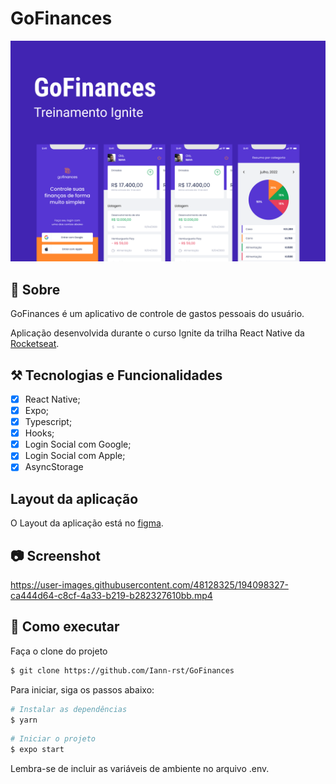 # GoFinances
<div align="center">
  <img alt="Aplicativo gofinannces" src="./assets/projeto.png">
</div>

## 📌 Sobre
  GoFinances é um aplicativo de controle de gastos pessoais do usuário.
  
  Aplicação desenvolvida durante o curso Ignite da trilha React Native da [Rocketseat](https://www.rocketseat.com.br/index).

## ⚒ Tecnologias e Funcionalidades
  - [x] React Native;
  - [x] Expo;
  - [x] Typescript;
  - [x] Hooks;
  - [x] Login Social com Google;
  - [x] Login Social com Apple;
  - [x] AsyncStorage

## Layout da aplicação
  O Layout da aplicação está no [figma](https://www.figma.com/file/zzcgFJB3SNQTQBcGjhuOei/GoFinances-Ignite?node-id=0%3A1).
  
## :camera: Screenshot
https://user-images.githubusercontent.com/48128325/194098327-ca444d64-c8cf-4a33-b219-b282327610bb.mp4



## :rocket: Como executar
Faça o clone do projeto

```bash
$ git clone https://github.com/Iann-rst/GoFinances
```
Para iniciar, siga os passos abaixo:

```bash
# Instalar as dependências
$ yarn
```
```bash
# Iniciar o projeto
$ expo start
```
Lembra-se de incluir as variáveis de ambiente no arquivo .env.

